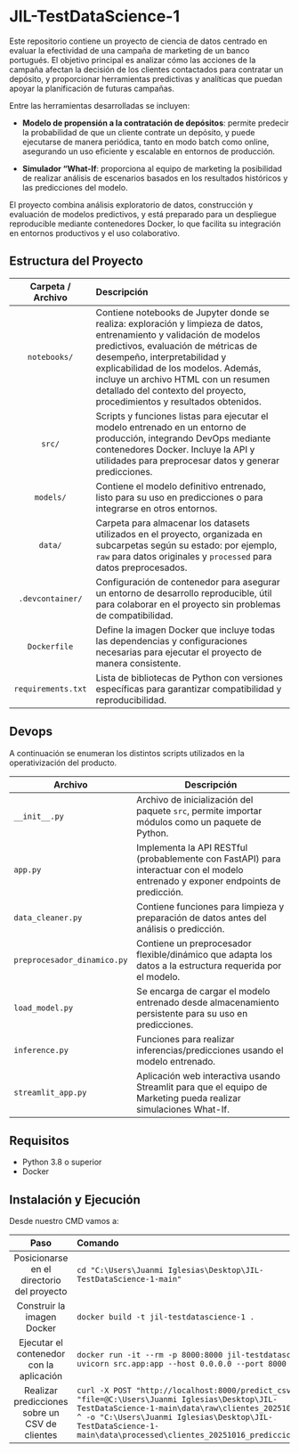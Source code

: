 # JIL-TestDataScience-1

Este repositorio contiene un proyecto de ciencia de datos centrado en evaluar la efectividad de una campaña de marketing de un banco portugués. El objetivo principal es analizar cómo las acciones de la campaña afectan la decisión de los clientes contactados para contratar un depósito, y proporcionar herramientas predictivas y analíticas que puedan apoyar la planificación de futuras campañas.

Entre las herramientas desarrolladas se incluyen:

- **Modelo de propensión a la contratación de depósitos**: permite predecir la probabilidad de que un cliente contrate un depósito, y puede ejecutarse de manera periódica, tanto en modo batch como online, asegurando un uso eficiente y escalable en entornos de producción.

- **Simulador “What-If**: proporciona al equipo de marketing la posibilidad de realizar análisis de escenarios basados en los resultados históricos y las predicciones del modelo.

El proyecto combina análisis exploratorio de datos, construcción y evaluación de modelos predictivos, y está preparado para un despliegue reproducible mediante contenedores Docker, lo que facilita su integración en entornos productivos y el uso colaborativo.

## Estructura del Proyecto

| Carpeta / Archivo      | Descripción |
|:---------------------:|:------------|
| `notebooks/`           | Contiene notebooks de Jupyter donde se realiza: exploración y limpieza de datos, entrenamiento y validación de modelos predictivos, evaluación de métricas de desempeño, interpretabilidad y explicabilidad de los modelos. Además, incluye un archivo HTML con un resumen detallado del contexto del proyecto, procedimientos y resultados obtenidos. |
| `src/`                 | Scripts y funciones listas para ejecutar el modelo entrenado en un entorno de producción, integrando DevOps mediante contenedores Docker. Incluye la API y utilidades para preprocesar datos y generar predicciones. |
| `models/`              | Contiene el modelo definitivo entrenado, listo para su uso en predicciones o para integrarse en otros entornos. |
| `data/`                | Carpeta para almacenar los datasets utilizados en el proyecto, organizada en subcarpetas según su estado: por ejemplo, `raw` para datos originales y `processed` para datos preprocesados. |
| `.devcontainer/`       | Configuración de contenedor para asegurar un entorno de desarrollo reproducible, útil para colaborar en el proyecto sin problemas de compatibilidad. |
| `Dockerfile`           | Define la imagen Docker que incluye todas las dependencias y configuraciones necesarias para ejecutar el proyecto de manera consistente. |
| `requirements.txt`     | Lista de bibliotecas de Python con versiones específicas para garantizar compatibilidad y reproducibilidad. |

## Devops

A continuación se enumeran los distintos scripts utilizados en la operativización del producto.

| Archivo                     | Descripción |
|-----------------------------|-------------|
| `__init__.py`               | Archivo de inicialización del paquete `src`, permite importar módulos como un paquete de Python. |
| `app.py`                    | Implementa la API RESTful (probablemente con FastAPI) para interactuar con el modelo entrenado y exponer endpoints de predicción. |
| `data_cleaner.py`           | Contiene funciones para limpieza y preparación de datos antes del análisis o predicción. |
| `preprocesador_dinamico.py`| Contiene un preprocesador flexible/dinámico que adapta los datos a la estructura requerida por el modelo. |
| `load_model.py`             | Se encarga de cargar el modelo entrenado desde almacenamiento persistente para su uso en predicciones. |
| `inference.py`              | Funciones para realizar inferencias/predicciones usando el modelo entrenado. |
| `streamlit_app.py`          | Aplicación web interactiva usando Streamlit para que el equipo de Marketing pueda realizar simulaciones What-If. |

## Requisitos

- Python 3.8 o superior
- Docker

## Instalación y Ejecución

Desde nuestro CMD vamos a:

| Paso | Comando |
|:----:|:-------|
| Posicionarse en el directorio del proyecto | `cd "C:\Users\Juanmi Iglesias\Desktop\JIL-TestDataScience-1-main"` |
| Construir la imagen Docker | `docker build -t jil-testdatascience-1 .` |
| Ejecutar el contenedor con la aplicación | `docker run -it --rm -p 8000:8000 jil-testdatascience-1 uvicorn src.app:app --host 0.0.0.0 --port 8000 --reload` |
| Realizar predicciones sobre un CSV de clientes | `curl -X POST "http://localhost:8000/predict_csv" ^ -F "file=@C:\Users\Juanmi Iglesias\Desktop\JIL-TestDataScience-1-main\data\raw\clientes_20251016.csv" ^ -o "C:\Users\Juanmi Iglesias\Desktop\JIL-TestDataScience-1-main\data\processed\clientes_20251016_predicciones.csv"` |

